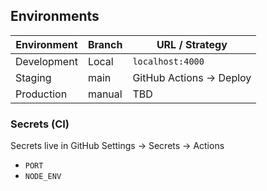 ## Environments

| Environment | Branch | URL / Strategy |
|-------------|--------|----------------|
| Development | Local  | `localhost:4000` |
| Staging     | main   | GitHub Actions → Deploy |
| Production  | manual | TBD |

### Secrets (CI)

Secrets live in GitHub Settings → Secrets → Actions

- `PORT`
- `NODE_ENV`